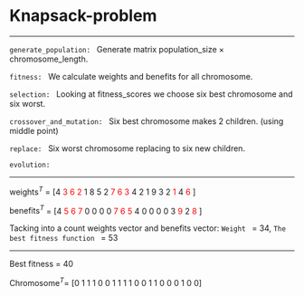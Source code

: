 # Knapsack-problem

***

`generate_population: ` Generate matrix $\text{population_size} \times \text{chromosome_length}$.

`fitness: ` We calculate weights and benefits for all chromosome.

`selection: ` Looking at fitness_scores we choose six best chromosome and six worst. 

`crossover_and_mutation: ` Six best chromosome makes 2 children. (using middle point) 

`replace: ` Six worst chromosome replacing to six new children.

`evolution: `

***

$\text{weights}^T$ = 
[4  <span style="color: red;"> 3 6 2 </span> 1  8  5  2 <span style="color: red;"> 7  6  3 </span>  4  2  1  9  3  2  <span style="color: red;"> 1 </span>  4  <span style="color: red;"> 6 </span>]

$\text{benefits}^T$ = 
[4  <span style="color: red;"> 5 6 7 </span> 0  0  0  0 <span style="color: red;"> 7  6  5 </span> 4  0  0  0  0  3  <span style="color: red;"> 9 </span> 2  <span style="color: red;"> 8 </span>]

Tacking into a count weights vector and benefits vector:
`Weight ` = 34,
`The best fitness function ` = 53

***

Best fitness = 40

Chromosome$^T$= [0 1 1 1 0 0 1 1 1 1 0 0 1 1 0 0 0 1 0 0]
